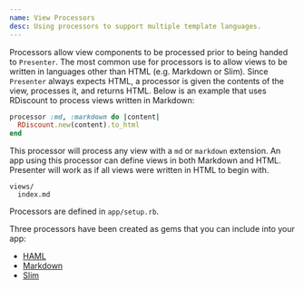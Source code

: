 ```yaml
---
name: View Processors
desc: Using processors to support multiple template languages.
---
```


Processors allow view components to be processed prior to being handed to
`Presenter`. The most common use for processors is to allow views to be written
in languages other than HTML (e.g. Markdown or Slim). Since `Presenter` always
expects HTML, a processor is given the contents of the view, processes it, and
returns HTML. Below is an example that uses RDiscount to process views written
in Markdown:

```ruby
processor :md, :markdown do |content|
  RDiscount.new(content).to_html
end
```

This processor will process any view with a `md` or `markdown` extension. An app
using this processor can define views in both Markdown and HTML. Presenter will
work as if all views were written in HTML to begin with.

```
views/
  index.md
```

Processors are defined in `app/setup.rb`.

Three processors have been created as gems that you can include into your app:

- [HAML](http://github.com/pakyow/pakyow-haml)
- [Markdown](http://github.com/pakyow/pakyow-markdown)
- [Slim](http://github.com/pakyow/pakyow-slim)
